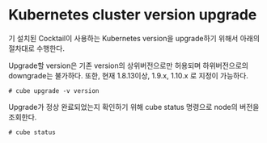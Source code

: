 # Kubernetes cluster version upgrade

기 설치된 Cocktail이 사용하는 Kubernetes version을 upgrade하기 위해서 아래의 절차대로 수행한다.

Upgrade할 version은 기존 version의 상위버전으로만 허용되며 하위버전으로의 downgrade는 불가하다. 또한, 현재 1.8.13이상, 1.9.x, 1.10.x 로 지정이 가능하다.

```
# cube upgrade -v version
```

Upgrade가 정상 완료되었는지 확인하기 위해 cube status 명령으로 node의 버전을 조회한다.

```
# cube status
```



